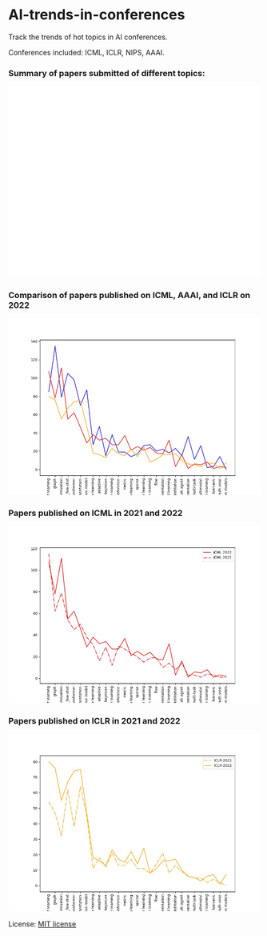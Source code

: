 # AI-trends-in-conferences
Track the trends of hot topics in AI conferences.


Conferences included: ICML, ICLR, NIPS, AAAI.

### Summary of papers submitted of different topics:

![Number of papers published on certain topic](./figures/Topics_summary.jpg)


### Comparison of papers published on ICML, AAAI, and ICLR on 2022

![2022 comparison](./figures/ICLR_AAAI_ICLR_cmp.jpg)

### Papers published on ICML in 2021 and 2022

![ICML comparison](./figures/ICML_trend.jpg)

### Papers published on ICLR in 2021 and 2022

![ICLR comparison](./figures/ICLR_trend.jpg)


License: [MIT license](./LICENSE)